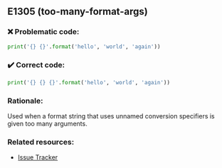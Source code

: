 ## E1305 (too-many-format-args)

### :x: Problematic code:

```python
print('{} {}'.format('hello', 'world', 'again'))
```

### :heavy_check_mark: Correct code:

```python
print('{} {} {}'.format('hello', 'world', 'again'))
```

### Rationale:

Used when a format string that uses unnamed conversion specifiers is given
too many arguments.

### Related resources:

- [Issue Tracker](https://github.com/PyCQA/pylint/issues?q=is%3Aissue+%22too-many-format-args%22+OR+%22E1305%22)
